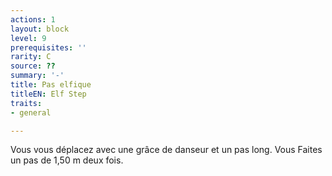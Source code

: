 ```yaml
---
actions: 1
layout: block
level: 9
prerequisites: ''
rarity: C
source: ??
summary: '-'
title: Pas elfique
titleEN: Elf Step
traits:
- general

---
```


<p>Vous vous déplacez avec une grâce de danseur et un pas long. Vous Faites un pas de 1,50 m deux fois.</p>